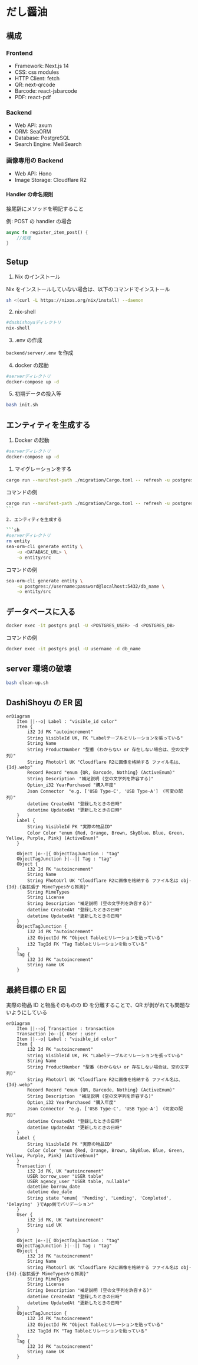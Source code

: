 # だし醤油

## 構成

### Frontend

- Framework: Next.js 14
- CSS: css modules
- HTTP Client: fetch
- QR: next-qrcode
- Barcode: react-jsbarcode
- PDF: react-pdf

### Backend

- Web API: axum
- ORM: SeaORM
- Database: PostgreSQL
- Search Engine: MeiliSearch

### 画像専用の Backend

- Web API: Hono
- Image Storage: Cloudflare R2

#### Handler の命名規則

接尾辞にメソッドを明記すること

例: POST の handler の場合

```rust
async fn register_item_post() {
    //処理
}
```

## Setup

1. Nix のインストール

Nix をインストールしていない場合は、以下のコマンドでインストール

```sh
sh <(curl -L https://nixos.org/nix/install) --daemon
```

2. nix-shell

```sh
#dashishoyuディレクトリ
nix-shell
```

3. .env の作成

`backend/server/.env` を作成

4. docker の起動

```sh
#serverディレクトリ
docker-compose up -d
```

5. 初期データの投入等

```sh
bash init.sh
```

## エンティティを生成する

1. Docker の起動

```sh
#serverディレクトリ
docker-compose up -d
```

1. マイグレーションをする

```sh
cargo run --manifest-path ./migration/Cargo.toml -- refresh -u postgres://<POSTGRES_USER>:<POSTGRES_PASSWORD>@localhost:<POSTGRES_PORT>/<POSTGRES_DB>
```

コマンドの例

````sh
cargo run --manifest-path ./migration/Cargo.toml -- refresh -u postgres://username:password@localhost:5432/db_name
```

2. エンティティを生成する

```sh
#serverディレクトリ
rm entity
sea-orm-cli generate entity \
    -u <DATABASE_URL> \
    -o entity/src
````

コマンドの例

```sh
sea-orm-cli generate entity \
    -u postgres://username:password@localhost:5432/db_name \
    -o entity/src
```

## データベースに入る

```sh
docker exec -it postgrs psql -U <POSTGRES_USER> -d <POSTGRES_DB>
```

コマンドの例

```sh
docker exec -it postgrs psql -U username -d db_name
```

## server 環境の破壊

```sh
bash clean-up.sh
```

## DashiShoyu の ER 図

```mermaid
erDiagram
    Item ||--o| Label : "visible_id color"
    Item {
        i32 Id PK "autoincrement"
        String VisibleId UK, FK "Labelテーブルとリレーションを張っている"
        String Name
        String ProductNumber "型番 (わからない or 存在しない場合は、空の文字列)"
        String PhotoUrl UK "Cloudflare R2に画像を格納する ファイル名は、{Id}.webp"
        Record Record "enum {QR, Barcode, Nothing} (ActiveEnum)"
        String Description　"補足説明 (空の文字列を許容する)"
        Option_i32 YearPurchased "購入年度"
        Json Connector　"e.g. ['USB Type-C', 'USB Type-A']　(可変の配列)"
        datetime CreatedAt "登録したときの日時"
        datetime UpdatedAt "更新したときの日時"
    }
    Label {
        String VisibleId PK "実際の物品ID"
        Color Color "enum {Red, Orange, Brown, SkyBlue、Blue, Green, Yellow, Purple, Pink} (ActiveEnum)"
    }

    Object |o--|{ ObjectTagJunction : "tag"
    ObjectTagJunction }|--|| Tag : "tag"
    Object {
        i32 Id PK "autoincrement"
        String Name
        String PhotoUrl UK "Cloudflare R2に画像を格納する ファイル名は obj-{Id}.{各拡張子 MimeTypesから推測}"
        String MimeTypes
        String License
        String Description "補足説明 (空の文字列を許容する)"
        datetime CreatedAt "登録したときの日時"
        datetime UpdatedAt "更新したときの日時"
    }
    ObjectTagJunction {
        i32 Id PK "autoincrement"
        i32 ObjectId FK "Object Tableとリレーションを貼っている"
        i32 TagId FK "Tag Tableとリレーションを貼っている"
    }
    Tag {
        i32 Id PK "autoincrement"
        String name UK
    }
```

## 最終目標の ER 図

実際の物品 ID と物品そのものの ID を分離することで、QR が剥がれても問題ないようにしている

```mermaid
erDiagram
    Item ||--o{ Transaction : transaction
    Transaction }o--|{ User : user
    Item ||--o| Label : "visible_id color"
    Item {
        i32 Id PK "autoincrement"
        String VisibleId UK, FK "Labelテーブルとリレーションを張っている"
        String Name
        String ProductNumber "型番 (わからない or 存在しない場合は、空の文字列)"
        String PhotoUrl UK "Cloudflare R2に画像を格納する ファイル名は、{Id}.webp"
        Record Record "enum {QR, Barcode, Nothing} (ActiveEnum)"
        String Description　"補足説明 (空の文字列を許容する)"
        Option_i32 YearPurchased "購入年度"
        Json Connector　"e.g. ['USB Type-C', 'USB Type-A']　(可変の配列)"
        datetime CreatedAt "登録したときの日時"
        datetime UpdatedAt "更新したときの日時"
    }
    Label {
        String VisibleId PK "実際の物品ID"
        Color Color "enum {Red, Orange, Brown, SkyBlue、Blue, Green, Yellow, Purple, Pink} (ActiveEnum)"
    }
    Transaction {
        i32 Id PK, UK "autoincrement"
        USER borrow_user "USER table"
        USER agency_user "USER table, nullable"
        datetime borrow_date
        datetime due_date
        String state "enum{　'Pending', 'Lending', 'Completed', 'Delaying'　}でApp側でバリデーション"
    }
    User {
        i32 id PK, UK "autoincrement"
        String uid UK
    }

    Object |o--|{ ObjectTagJunction : "tag"
    ObjectTagJunction }|--|| Tag : "tag"
    Object {
        i32 Id PK "autoincrement"
        String Name
        String PhotoUrl UK "Cloudflare R2に画像を格納する ファイル名は obj-{Id}.{各拡張子 MimeTypesから推測}"
        String MimeTypes
        String License
        String Description "補足説明 (空の文字列を許容する)"
        datetime CreatedAt "登録したときの日時"
        datetime UpdatedAt "更新したときの日時"
    }
    ObjectTagJunction {
        i32 Id PK "autoincrement"
        i32 ObjectId FK "Object Tableとリレーションを貼っている"
        i32 TagId FK "Tag Tableとリレーションを貼っている"
    }
    Tag {
        i32 Id PK "autoincrement"
        String name UK
    }
```
